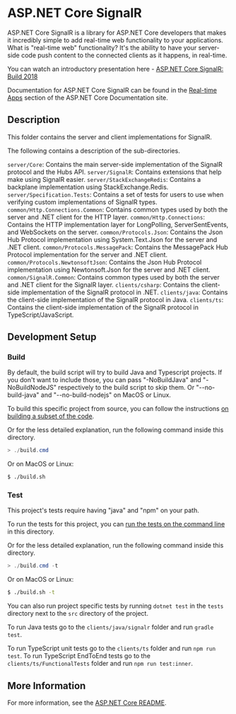 # ASP.NET Core SignalR

ASP.NET Core SignalR is a library for ASP.NET Core developers that makes it incredibly simple to add real-time web functionality to your applications. What is "real-time web" functionality? It's the ability to have your server-side code push content to the connected clients as it happens, in real-time.

You can watch an introductory presentation here - [ASP.NET Core SignalR: Build 2018](https://www.youtube.com/watch?v=Lws0zOaseIM)

Documentation for ASP.NET Core SignalR can be found in the [Real-time Apps](https://docs.microsoft.com/aspnet/core/signalr/introduction) section of the ASP.NET Core Documentation site.

## Description

This folder contains the server and client implementations for SignalR.

The following contains a description of the sub-directories.

`server/Core`: Contains the main server-side implementation of the SignalR protocol and the Hubs API.
`server/SignalR`: Contains extensions that help make using SignalR easier.
`server/StackExchangeRedis`: Contains a backplane implementation using StackExchange.Redis.
`server/Specification.Tests`: Contains a set of tests for users to use when verifying custom implementations of SignalR types.
`common/Http.Connections.Common`: Contains common types used by both the server and .NET client for the HTTP layer.
`common/Http.Connections`: Contains the HTTP implementation layer for LongPolling, ServerSentEvents, and WebSockets on the server.
`common/Protocols.Json`: Contains the Json Hub Protocol implementation using System.Text.Json for the server and .NET client.
`common/Protocols.MessagePack`: Contains the MessagePack Hub Protocol implementation for the server and .NET client.
`common/Protocols.NewtonsoftJson`: Contains the Json Hub Protocol implementation using Newtonsoft.Json for the server and .NET client.
`common/SignalR.Common`: Contains common types used by both the server and .NET client for the SignalR layer.
`clients/csharp`: Contains the client-side implementation of the SignalR protocol in .NET.
`clients/java`: Contains the client-side implementation of the SignalR protocol in Java.
`clients/ts`: Contains the client-side implementation of the SignalR protocol in TypeScript/JavaScript.

## Development Setup

### Build

By default, the build script will try to build Java and Typescript projects. If you don't want to include those, you can pass "-NoBuildJava" and "-NoBuildNodeJS" respectively to the build script to skip them. Or "--no-build-java" and "--no-build-nodejs" on MacOS or Linux.

To build this specific project from source, you can follow the instructions [on building a subset of the code](https://github.com/dotnet/aspnetcore/blob/master/docs/BuildFromSource.md#building-a-subset-of-the-code).

Or for the less detailed explanation, run the following command inside this directory.
```powershell
> ./build.cmd
```

Or on MacOS or Linux:

```bash
$ ./build.sh
```

### Test

This project's tests require having "java" and "npm" on your path.

To run the tests for this project, you can [run the tests on the command line](https://github.com/dotnet/aspnetcore/blob/master/docs/BuildFromSource.md#running-tests-on-command-line) in this directory.

Or for the less detailed explanation, run the following command inside this directory.
```powershell
> ./build.cmd -t
```

Or on MacOS or Linux:

```bash
$ ./build.sh -t
```

You can also run project specific tests by running `dotnet test` in the `tests` directory next to the `src` directory of the project.

To run Java tests go to the `clients/java/signalr` folder and run `gradle test`.

To run TypeScript unit tests go to the `clients/ts` folder and run `npm run test`.
To run TypeScript EndToEnd tests go to the `clients/ts/FunctionalTests` folder and run `npm run test:inner`.

## More Information

For more information, see the [ASP.NET Core README](../../README.md).
